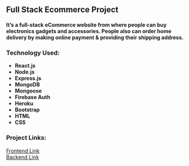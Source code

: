 ## Full Stack Ecommerce Project

#### It’s a full-stack eCommerce website from where people can buy electronics gadgets and accessories. People also can order home delivery by making online payment & providing their shipping address.

### Technology Used:

- **React.js**
- **Node.js**
- **Express.js**
- **MongoDB**
- **Mongoose**
- **Firebase Auth**
- **Heroku**
- **Bootstrap**
- **HTML**
- **CSS**

### Project Links:

<a  target="_blank" href="https://masrursakib-react-ecommerce.web.app/">Frontend Link</a>
<br />
<a  target="_blank" href="https://whispering-sea-18534.herokuapp.com/products">Backend Link</a>
